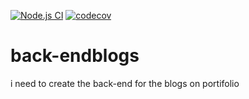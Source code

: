 [![Node.js CI](https://github.com/tchamianest/MyBrand-BE/actions/workflows/testing.yml/badge.svg)](https://github.com/tchamianest/MyBrand-BE/actions/workflows/testing.yml) [![codecov](https://codecov.io/gh/tchamianest/MyBrand-BE/graph/badge.svg?token=ZQK3VYHML4)](https://codecov.io/gh/tchamianest/MyBrand-BE)
# back-endblogs

i need to create the back-end for the blogs on portifolio
